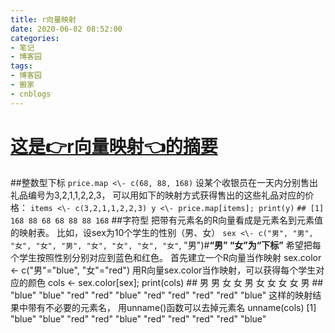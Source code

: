 ```yaml
---
title: r向量映射
date: 2020-06-02 08:52:00
categories:
- 笔记
- 博客园
tags:
- 博客园
- 搬家
- cnblogs
---
```

# [这是👉r向量映射👈的摘要](../../../../2020/06/02/cnblog_13032221/)
<!--more-->
##整数型下标 `price.map <\- c(68, 88, 168)` 设某个收银员在一天内分别售出礼品编号为3,2,1,1,2,2,3，
可以用如下的映射方式获得售出的这些礼品对应的价格： ``` items <\- c(3,2,1,1,2,2,3) y <\-
price.map[items]; print(y) ``` `## [1] 168 88 68 68 88 88 168` ##字符型
把带有元素名的R向量看成是元素名到元素值的映射表。 比如，设sex为10个学生的性别（男、女） `sex <\- c("男", "男", "女", "女",
"男", "女", "女", "女", "女"`, "男")#**“男” “女”为“下标”** 希望把每个学生按照性别分别对应到蓝色和红色。
首先建立一个R向量当作映射 sex.color <\- c("男"="blue", "女"="red")
用R向量sex.color当作映射，可以获得每个学生对应的颜色 cols <\- sex.color[sex]; print(cols) ## 男 男 女
女 男 女 女 女 女 男 ## "blue" "blue" "red" "red" "blue" "red" "red" "red" "red"
"blue" 这样的映射结果中带有不必要的元素名， 用unname()函数可以去掉元素名 unname(cols) [1] "blue" "blue"
"red" "red" "blue" "red" "red" "red" "red" "blue"


